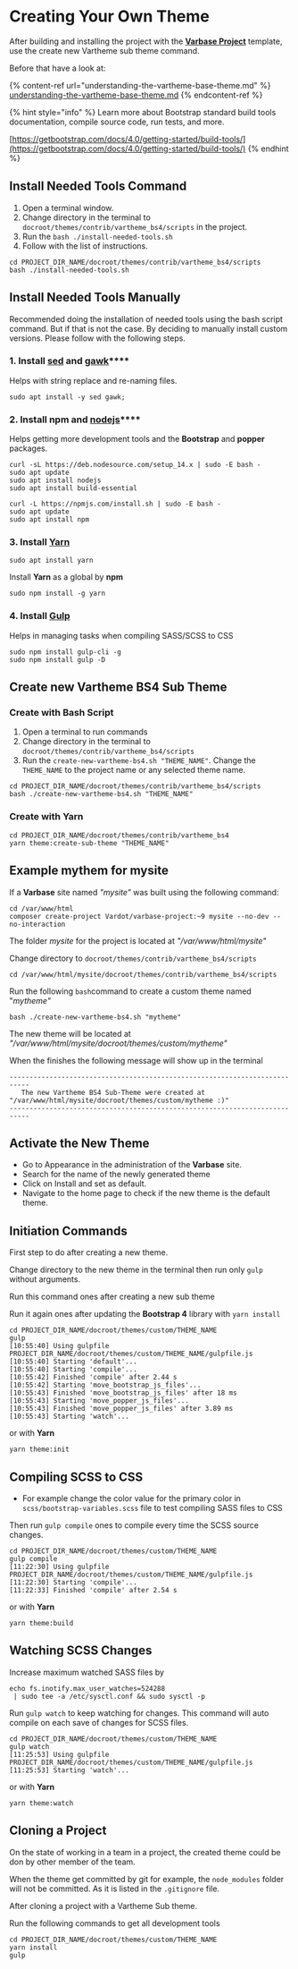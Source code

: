 # Creating Your Own Theme

After building and installing the project with the [**Varbase Project**](https://github.com/Vardot/varbase-project) template, use the create new Vartheme sub theme command.

Before that have a look at:

{% content-ref url="understanding-the-vartheme-base-theme.md" %}
[understanding-the-vartheme-base-theme.md](understanding-the-vartheme-base-theme.md)
{% endcontent-ref %}

{% hint style="info" %}
Learn more about Bootstrap standard build tools documentation, compile source code, run tests, and more.

[https://getbootstrap.com/docs/4.0/getting-started/build-tools/](https://getbootstrap.com/docs/4.0/getting-started/build-tools/)
{% endhint %}

## Install Needed Tools Command

1. Open a terminal window.
2. Change directory in the terminal to `docroot/themes/contrib/vartheme_bs4/scripts` in the project.
3. Run the `bash ./install-needed-tools.sh`
4. Follow with the list of instructions.

```
cd PROJECT_DIR_NAME/docroot/themes/contrib/vartheme_bs4/scripts
bash ./install-needed-tools.sh
```

## Install Needed Tools Manually

Recommended doing the installation of needed tools using the bash script command. But if that is not the case. By deciding to manually install custom versions. Please follow with the following steps.

### **1. Install** [**sed**](https://www.gnu.org/software/sed/manual/sed.html) **and** [**gawk**](https://www.gnu.org/software/gawk/manual/gawk.html)\*\*\*\*

Helps with string replace and re-naming files.

```
sudo apt install -y sed gawk;
```

### **2. Install npm** and [**nodejs**](https://nodejs.org/en/)\*\*\*\*

Helps getting more development tools and the **Bootstrap** and **popper** packages.

```
curl -sL https://deb.nodesource.com/setup_14.x | sudo -E bash - 
sudo apt update
sudo apt install nodejs
sudo apt install build-essential

curl -L https://npmjs.com/install.sh | sudo -E bash -
sudo apt update
sudo apt install npm
```

### 3. Install [Yarn](https://yarnpkg.com/getting-started)

```
sudo apt install yarn
```

Install **Yarn** as a global by **npm**

```
sudo npm install -g yarn
```

### **4. Install** [**Gulp**](https://gulpjs.com)

Helps in managing tasks when compiling SASS/SCSS to CSS

```
sudo npm install gulp-cli -g
sudo npm install gulp -D
```

## Create new Vartheme BS4 Sub Theme

### Create with Bash Script

1. Open a terminal to run commands
2. Change directory in the terminal to `docroot/themes/contrib/vartheme_bs4/scripts`
3. Run the `create-new-vartheme-bs4.sh "THEME_NAME"`. Change the `THEME_NAME` to the project name or any selected theme name.

```
cd PROJECT_DIR_NAME/docroot/themes/contrib/vartheme_bs4/scripts
bash ./create-new-vartheme-bs4.sh "THEME_NAME"
```

### Create with **Yarn**

```
cd PROJECT_DIR_NAME/docroot/themes/contrib/vartheme_bs4
yarn theme:create-sub-theme "THEME_NAME"
```

###

## Example mythem for mysite

If a **Varbase** site named _"mysite"_ was built using the following command:

```
cd /var/www/html
composer create-project Vardot/varbase-project:~9 mysite --no-dev --no-interaction
```

The folder _mysite_ for the project is located at _"/var/www/html/mysite"_

Change directory to `docroot/themes/contrib/vartheme_bs4/scripts`

```
cd /var/www/html/mysite/docroot/themes/contrib/vartheme_bs4/scripts
```

Run the following `bash`command to create a custom theme named "_mytheme"_

```
bash ./create-new-vartheme-bs4.sh "mytheme"
```

The new theme will be located at _"/var/www/html/mysite/docroot/themes/custom/mytheme"_

When the finishes the following message will show up in the terminal

```
---------------------------------------------------------------------------
   The new Vartheme BS4 Sub-Theme were created at "/var/www/html/mysite/docroot/themes/custom/mytheme :)" 
---------------------------------------------------------------------------
```

## Activate the New Theme

* Go to Appearance in the administration of the **Varbase** site.
* Search for the name of the newly generated theme
* Click on Install and set as default.
* Navigate to the home page to check if the new theme is the default theme.

## Initiation Commands

First step to do after creating a new theme.

Change directory to the new theme in the terminal then run only `gulp` without arguments.

Run this command ones after creating a new sub theme

Run it again ones after updating the **Bootstrap 4** library with `yarn install`

```
cd PROJECT_DIR_NAME/docroot/themes/custom/THEME_NAME
gulp
[10:55:40] Using gulpfile PROJECT_DIR_NAME/docroot/themes/custom/THEME_NAME/gulpfile.js
[10:55:40] Starting 'default'...
[10:55:40] Starting 'compile'...
[10:55:42] Finished 'compile' after 2.44 s
[10:55:42] Starting 'move_bootstrap_js_files'...
[10:55:43] Finished 'move_bootstrap_js_files' after 18 ms
[10:55:43] Starting 'move_popper_js_files'...
[10:55:43] Finished 'move_popper_js_files' after 3.89 ms
[10:55:43] Starting 'watch'...
```

or with **Yarn**

```
yarn theme:init
```

## Compiling SCSS to CSS

* For example change the color value for the primary color in `scss/bootstrap-variables.scss` file to test compiling SASS files to CSS

Then run `gulp compile` ones to compile every time the SCSS source changes.

```
cd PROJECT_DIR_NAME/docroot/themes/custom/THEME_NAME
gulp compile
[11:22:30] Using gulpfile PROJECT_DIR_NAME/docroot/themes/custom/THEME_NAME/gulpfile.js
[11:22:30] Starting 'compile'...
[11:22:33] Finished 'compile' after 2.54 s
```

or with **Yarn**

```
yarn theme:build
```

## Watching SCSS Changes

Increase maximum watched SASS files by

```
echo fs.inotify.max_user_watches=524288
 | sudo tee -a /etc/sysctl.conf && sudo sysctl -p
```

Run `gulp watch` to keep watching for changes. This command will auto compile on each save of changes for SCSS files.

```
cd PROJECT_DIR_NAME/docroot/themes/custom/THEME_NAME
gulp watch
[11:25:53] Using gulpfile PROJECT_DIR_NAME/docroot/themes/custom/THEME_NAME/gulpfile.js
[11:25:53] Starting 'watch'...
```

or with **Yarn**

```
yarn theme:watch
```

## Cloning a Project

On the state of working in a team in a project, the created theme could be don by other member of the team.

When the theme get committed by git for example, the `node_modules` folder will not be committed. As it is listed in the `.gitignore` file.

After cloning a project with a Vartheme Sub theme.

Run the following commands to get all development tools

```
cd PROJECT_DIR_NAME/docroot/themes/custom/THEME_NAME
yarn install
gulp
```
